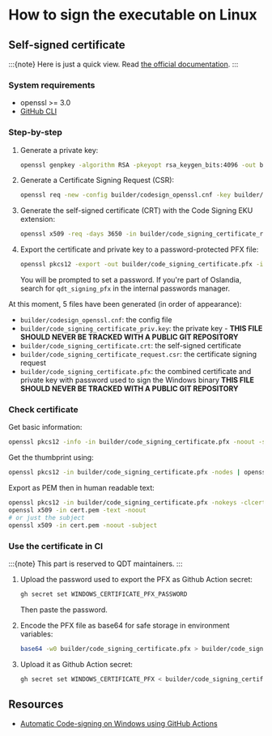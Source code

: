 # How to sign the executable on Linux

## Self-signed certificate

:::{note}
Here is just a quick view. Read [the official documentation](https://docs.openssl.org/3.0/).
:::

### System requirements

- openssl >= 3.0
- [GitHub CLI](https://cli.github.com/)

### Step-by-step

1. Generate a private key:

    ```sh
    openssl genpkey -algorithm RSA -pkeyopt rsa_keygen_bits:4096 -out builder/code_signing_certificate_priv.key
    ```

1. Generate a Certificate Signing Request (CSR):

    ```sh
    openssl req -new -config builder/codesign_openssl.cnf -key builder/code_signing_certificate_priv.key -out builder/code_signing_certificate_request.csr
    ```

1. Generate the self-signed certificate (CRT) with the Code Signing EKU extension:

    ```sh
    openssl x509 -req -days 3650 -in builder/code_signing_certificate_request.csr -signkey builder/code_signing_certificate_priv.key -extfile builder/codesign_openssl.cnf -extensions codesign_ext -out builder/code_signing_certificate.crt
    ```

1. Export the certificate and private key to a password-protected PFX file:

    ```sh
    openssl pkcs12 -export -out builder/code_signing_certificate.pfx -inkey builder/code_signing_certificate_priv.key -in builder/code_signing_certificate.crt
    ```

    You will be prompted to set a password. If you're part of Oslandia, search for `qdt_signing_pfx` in the internal passwords manager.

At this moment, 5 files have been generated (in order of appearance):

- `builder/codesign_openssl.cnf`: the config file
- `builder/code_signing_certificate_priv.key`: the private key - **THIS FILE SHOULD NEVER BE TRACKED WITH A PUBLIC GIT REPOSITORY**
- `builder/code_signing_certificate.crt`: the self-signed certificate
- `builder/code_signing_certificate_request.csr`: the certificate signing request
- `builder/code_signing_certificate.pfx`: the combined certificate and private key with password used to sign the Windows binary **THIS FILE SHOULD NEVER BE TRACKED WITH A PUBLIC GIT REPOSITORY**

### Check certificate

Get basic information:

```sh
openssl pkcs12 -info -in builder/code_signing_certificate.pfx -noout -subject
```

Get the thumbprint using:

```sh
openssl pkcs12 -in builder/code_signing_certificate.pfx -nodes | openssl x509 -noout -fingerprint -sha1
```

Export as PEM then in human readable text:

```sh
openssl pkcs12 -in builder/code_signing_certificate.pfx -nokeys -clcerts -out cert.pem
openssl x509 -in cert.pem -text -noout
# or just the subject
openssl x509 -in cert.pem -noout -subject
```

### Use the certificate in CI

:::{note}
This part is reserved to QDT maintainers.
:::

1. Upload the password used to export the PFX as Github Action secret:

    ```sh
    gh secret set WINDOWS_CERTIFICATE_PFX_PASSWORD
    ```

    Then paste the password.

1. Encode the PFX file as base64 for safe storage in environment variables:

    ```sh
    base64 -w0 builder/code_signing_certificate.pfx > builder/code_signing_certificate.pfx.b64
    ```

1. Upload it as Github Action secret:

    ```sh
    gh secret set WINDOWS_CERTIFICATE_PFX < builder/code_signing_certificate.pfx.b64
    ```

## Resources

- [Automatic Code-signing on Windows using GitHub Actions](https://federicoterzi.com/blog/automatic-codesigning-on-windows-using-github-actions/)
